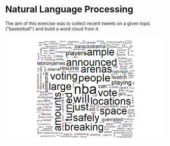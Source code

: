 # Natural Language Processing

The aim of this exercise was to collect recent tweets on a given topic ("basketball") and build a word cloud from it.

<img src="https://github.com/bschmalbach/naturalLanguageProcessing/blob/master/rplot.png">
